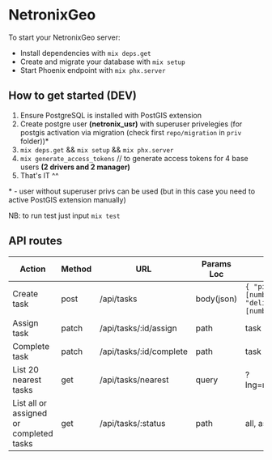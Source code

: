 # NetronixGeo

To start your NetronixGeo server:

  * Install dependencies with `mix deps.get`
  * Create and migrate your database with `mix setup`
  * Start Phoenix endpoint with `mix phx.server`

## How to get started (DEV)

1. Ensure PostgreSQL is installed with PostGIS extension
2. Create postgre user **(netronix_usr)** with superuser privelegies (for postgis activation via migration (check first `repo/migration` in `priv` folder))*
3. `mix deps.get` && `mix setup` && `mix phx.server`
4. `mix generate_access_tokens` // to generate access tokens for 4 base users **(2 drivers and 2 manager)**
5. That's IT ^^

\* - user without superuser privs can be used (but in this case you need to active PostGIS extension manually)

NB: to run test just input `mix test`

## API routes

|Action| Method 	| URL 	| Params Loc 	| Param 	| Access 	|
|- |-	|-	|-	|-	|-	|
|Create task| post 	| /api/tasks 	| body(json) 	| `{ "pickup_coords": [number, number], "delivery_coords": [number, number] }`| Manager 	|
|Assign task| patch 	| /api/tasks/:id/assign 	| path 	| task id 	| Driver 	|
|Complete task| patch 	| /api/tasks/:id/complete 	| path 	| task id 	| Driver 	|
|List 20 nearest tasks | get 	| /api/tasks/nearest 	| query 	| ?lng=number&lat=number 	| Manager, Driver 	|
|List all or assigned or completed tasks| get 	| /api/tasks/:status 	| path 	| all, assigned, completed 	| Manager 	|

